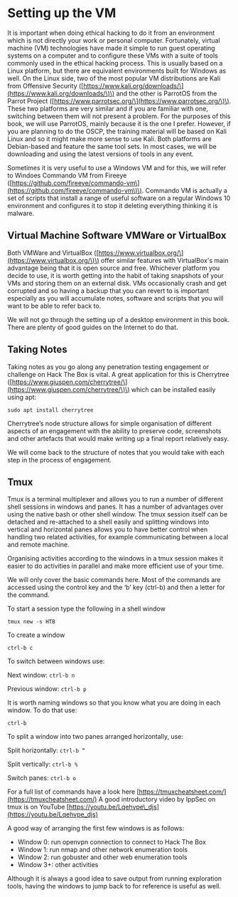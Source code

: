 # Setting up the VM

It is important when doing ethical hacking to do it from an environment which is not directly your work or personal computer. Fortunately, virtual machine \(VM\) technologies have made it simple to run guest operating systems on a computer and to configure these VMs with a suite of tools commonly used in the ethical hacking process. This is usually based on a Linux platform, but there are equivalent environments built for Windows as well. On the Linux side, two of the most popular VM distributions are Kali from Offensive Security \([https://www.kali.org/downloads/\](https://www.kali.org/downloads/\)\) and the other is ParrotOS from the Parrot Project \([https://www.parrotsec.org/\](https://www.parrotsec.org/\)\). These two platforms are very similar and if you are familiar with one, switching between them will not present a problem. For the purposes of this book, we will use ParrotOS, mainly because it is the one I prefer. However, if you are planning to do the OSCP, the training material will be based on Kali Linux and so it might make more sense to use Kali. Both platforms are Debian-based and feature the same tool sets. In most cases, we will be downloading and using the latest versions of tools in any event.

Sometimes it is very useful to use a Windows VM and for this, we will refer to Windoes Commando VM from Fireeye \([https://github.com/fireeye/commando-vm\](https://github.com/fireeye/commando-vm\)\). Commando VM is actually a set of scripts that install a range of useful software on a regular Windows 10 environment and configures it to stop it deleting everything thinking it is malware.

## Virtual Machine Software VMWare or VirtualBox

Both VMWare and VirtualBox \([https://www.virtualbox.org/\](https://www.virtualbox.org/\)\) offer similar features with VirtualBox's main advantage being that it is open source and free. Whichever platform you decide to use, it is worth getting into the habit of taking snapshots of your VMs and storing them on an external disk. VMs occasionally crash and get corrupted and so having a backup that you can revert to is important especially as you will accumulate notes, software and scripts that you will want to be able to refer back to.

We will not go through the setting up of a desktop environment in this book. There are plenty of good guides on the Internet to do that.

## Taking Notes

Taking notes as you go along any penetration testing engagement or challenge on Hack The Box is vital. A great application for this is Cherrytree \([https://www.giuspen.com/cherrytree/\](https://www.giuspen.com/cherrytree/\)\) which can be installed easily using apt:

`sudo apt install cherrytree`

Cherrytree’s node structure allows for simple organisation of different aspects of an engagement with the ability to preserve code, screenshots and other artefacts that would make writing up a final report relatively easy.

We will come back to the structure of notes that you would take with each step in the process of engagement.

## Tmux

Tmux is a terminal multiplexer and allows you to run a number of different shell sessions in windows and panes. It has a number of advantages over using the native bash or other shell window. The tmux session itself can be detached and re-attached to a shell easily and splitting windows into vertical and horizontal panes allows you to have better control when handling two related activities, for example communicating between a local and remote machine.

Organising activities according to the windows in a tmux session makes it easier to do activities in parallel and make more efficient use of your time.

We will only cover the basic commands here. Most of the commands are accessed using the control key and the ‘b’ key \(ctrl-b\) and then a letter for the command.

To start a session type the following in a shell window

`tmux new -s HTB`

To create a window

`ctrl-b c`

To switch between windows use:

Next window: `ctrl-b n`

Previous window: `ctrl-b p`

It is worth naming windows so that you know what you are doing in each window. To do that use:

`ctrl-b`

To split a window into two panes arranged horizontally, use:

Split horizontally: `ctrl-b “`

Split vertically: `ctrl-b %`

Switch panes: `ctrl-b o`

For a full list of commands have a look here [https://tmuxcheatsheet.com/](https://tmuxcheatsheet.com/) A good introductory video by IppSec on tmux is on YouTube [https://youtu.be/Lqehvpe\_djs](https://youtu.be/Lqehvpe_djs)

A good way of arranging the first few windows is as follows:

* Window 0: run openvpn connection to connect to Hack The Box
* Window 1: run nmap and other network enumeration tools
* Window 2: run gobuster and other web enumeration tools
* Window 3+: other activities

Although it is always a good idea to save output from running exploration tools, having the windows to jump back to for reference is useful as well.


